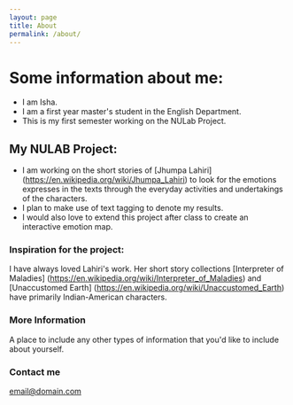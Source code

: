 ```yaml
---
layout: page
title: About
permalink: /about/
---
```


# Some information about me:

* I am Isha.
* I am a first year master's student in the English Department.
* This is my first semester working on the NULab Project.


## My NULAB Project:

* I am working on the short stories of [Jhumpa Lahiri] (https://en.wikipedia.org/wiki/Jhumpa_Lahiri) to look for the emotions expresses in the texts through the everyday activities and undertakings of the characters.
* I plan to make use of text tagging to denote my results.
* I would also love to extend this project after class to create an interactive emotion map.

### Inspiration for the project:

I have always loved Lahiri's work. Her short story collections [Interpreter of Maladies] (https://en.wikipedia.org/wiki/Interpreter_of_Maladies) and [Unaccustomed Earth] (https://en.wikipedia.org/wiki/Unaccustomed_Earth) have primarily Indian-American characters.


 

### More Information

A place to include any other types of information that you'd like to include about yourself.

### Contact me

[email@domain.com](mailto:email@domain.com)